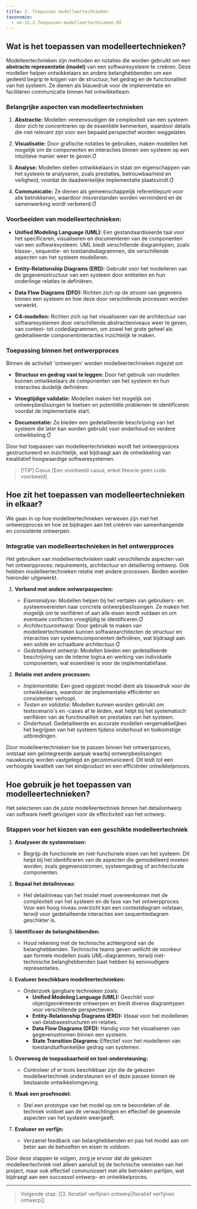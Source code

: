 ```yaml
---
title: 2. Toepassen modelleertechnieken 
taxonomie:
  - oo-15.2.Toepassen-modelleertechnieken.OI
---
```


## Wat is het toepassen van modelleertechnieken?
Modelleertechnieken zijn methoden en notaties die worden gebruikt om een **abstracte representatie (model)** van een softwaresysteem te creëren. Deze modellen helpen ontwikkelaars en andere belanghebbenden om een gedeeld begrip te krijgen van de structuur, het gedrag en de functionaliteit van het systeem. Ze dienen als blauwdruk voor de implementatie en faciliteren communicatie binnen het ontwikkelteam.

### Belangrijke aspecten van modelleertechnieken
1. **Abstractie:** Modellen vereenvoudigen de complexiteit van een systeem door zich te concentreren op de essentiële kenmerken, waardoor details die niet relevant zijn voor een bepaald perspectief worden weggelaten.

2. **Visualisatie:** Door grafische notaties te gebruiken, maken modellen het mogelijk om de componenten en interacties binnen een systeem op een intuïtieve manier weer te geven.

3. **Analyse:** Modellen stellen ontwikkelaars in staat om eigenschappen van het systeem te analyseren, zoals prestaties, betrouwbaarheid en veiligheid, voordat de daadwerkelijke implementatie plaatsvindt.

4. **Communicatie:** Ze dienen als gemeenschappelijk referentiepunt voor alle betrokkenen, waardoor misverstanden worden verminderd en de samenwerking wordt verbeterd.

### Voorbeelden van modelleertechnieken:
- **Unified Modeling Language (UML):** Een gestandaardiseerde taal voor het specificeren, visualiseren en documenteren van de componenten van een softwaresysteem. UML biedt verschillende diagramtypen, zoals klasse-, sequentie- en toestandsdiagrammen, die verschillende aspecten van het systeem modelleren.

- **Entity-Relationship Diagrams (ERD):** Gebruikt voor het modelleren van de gegevensstructuur van een systeem door entiteiten en hun onderlinge relaties te definiëren.

- **Data Flow Diagrams (DFD):** Richten zich op de stroom van gegevens binnen een systeem en hoe deze door verschillende processen worden verwerkt.

- **C4-modellen:** Richten zich op het visualiseren van de architectuur van softwaresystemen door verschillende abstractieniveaus weer te geven, van context- tot codediagrammen, om zowel het grote geheel als gedetailleerde componentinteracties inzichtelijk te maken.

### Toepassing binnen het ontwerpproces
Binnen de activiteit 'ontwerpen' worden modelleertechnieken ingezet om

- **Structuur en gedrag vast te leggen:** Door het gebruik van modellen kunnen ontwikkelaars de componenten van het systeem en hun interacties duidelijk definiëren.

- **Vroegtijdige validatie:** Modellen maken het mogelijk om ontwerpbeslissingen te toetsen en potentiële problemen te identificeren voordat de implementatie start.

- **Documentatie:** Ze bieden een gedetailleerde beschrijving van het systeem die later kan worden gebruikt voor onderhoud en verdere ontwikkeling.

Door het toepassen van modelleertechnieken wordt het ontwerpproces gestructureerd en inzichtelijk, wat bijdraagt aan de ontwikkeling van kwalitatief hoogwaardige softwaresystemen.

> [!TIP] Casus
> [Een voorbeeld casus, enkel theorie geen code voorbeeld]

## Hoe zit het toepassen van modelleertechnieken in elkaar?
We gaan in op hoe modelleertechnieken verweven zijn met het ontwerpproces en hoe ze bijdragen aan het creëren van samenhangende en consistente ontwerpen.

### Integratie van modelleertechnieken in het ontwerpproces
Het gebruiken van modelleertechnieken raakt verschillende aspecten van het ontwerpproces: requirements, architectuur en detaillering ontwerp. Ook hebben modelleertechnieken relatie met andere processen. Beiden worden hieronder uitgewerkt.

1. **Verband met andere ontwerpaspecten:**
   - *Eisenanalyse:* Modellen helpen bij het vertalen van gebruikers- en systeemvereisten naar concrete ontwerpbeslissingen. Ze maken het mogelijk om te verifiëren of aan alle eisen wordt voldaan en om eventuele conflicten vroegtijdig te identificeren.
   - *Architectuurontwerp:* Door gebruik te maken van modelleertechnieken kunnen softwarearchitecten de structuur en interacties van systeemcomponenten definiëren, wat bijdraagt aan een solide en schaalbare architectuur.
   - *Gedetailleerd ontwerp:* Modellen bieden een gedetailleerde beschrijving van de interne logica en werking van individuele componenten, wat essentieel is voor de implementatiefase.

2. **Relatie met andere processen:**
   - *Implementatie:* Een goed opgezet model dient als blauwdruk voor de ontwikkelaars, waardoor de implementatie efficiënter en consistenter verloopt.
   - *Testen en validatie:* Modellen kunnen worden gebruikt om testscenario's en -cases af te leiden, wat helpt bij het systematisch verifiëren van de functionaliteit en prestaties van het systeem.
   - *Onderhoud:* Gedetailleerde en accurate modellen vergemakkelijken het begrijpen van het systeem tijdens onderhoud en toekomstige uitbreidingen.

Door modelleertechnieken toe te passen binnen het ontwerpproces, ontstaat een geïntegreerde aanpak waarbij ontwerpbeslissingen nauwkeurig worden vastgelegd en gecommuniceerd. Dit leidt tot een verhoogde kwaliteit van het eindproduct en een efficiënter ontwikkelproces.

## Hoe gebruik je het toepassen van modelleertechnieken?
Het selecteren van de juiste modelleertechniek binnen het detailontwerp van software heeft gevolgen voor de effectiviteit van het ontwerp. 

### Stappen voor het kiezen van een geschikte modelleertechniek

1. **Analyseer de systeemeisen:**
   - Begrijp de functionele en niet-functionele eisen van het systeem. Dit helpt bij het identificeren van de aspecten die gemodelleerd moeten worden, zoals gegevensstromen, systeemgedrag of architecturale componenten.

2. **Bepaal het detailniveau:**
   - Het detailniveau van het model moet overeenkomen met de complexiteit van het systeem en de fase van het ontwerpproces. Voor een hoog niveau overzicht kan een contextdiagram volstaan, terwijl voor gedetailleerde interacties een sequentiediagram geschikter is.

3. **Identificeer de belanghebbenden:**
   - Houd rekening met de technische achtergrond van de belanghebbenden. Technische teams geven wellicht de voorkeur aan formele modellen zoals UML-diagrammen, terwijl niet-technische belanghebbenden baat hebben bij eenvoudigere representaties.

4. **Evalueer beschikbare modelleertechnieken:**
   - Onderzoek gangbare technieken zoals:
     - **Unified Modeling Language (UML):** Geschikt voor objectgeoriënteerde ontwerpen en biedt diverse diagramtypen voor verschillende perspectieven.
     - **Entity-Relationship Diagrams (ERD):** Ideaal voor het modelleren van databasestructuren en relaties.
     - **Data Flow Diagrams (DFD):** Handig voor het visualiseren van gegevensstromen binnen een systeem.
     - **State Transition Diagrams:** Effectief voor het modelleren van toestandsafhankelijke gedrag van systemen.

5. **Overweeg de toepasbaarheid en tool-ondersteuning:**
   - Controleer of er tools beschikbaar zijn die de gekozen modelleertechniek ondersteunen en of deze passen binnen de bestaande ontwikkelomgeving.

6. **Maak een proefmodel:**
   - Stel een prototype van het model op om te beoordelen of de techniek voldoet aan de verwachtingen en effectief de gewenste aspecten van het systeem weergeeft.

7. **Evalueer en verfijn:**
   - Verzamel feedback van belanghebbenden en pas het model aan om beter aan de behoeften en eisen te voldoen.

Door deze stappen te volgen, zorg je ervoor dat de gekozen modelleertechniek niet alleen aansluit bij de technische vereisten van het project, maar ook effectief communiceert met alle betrokken partijen, wat bijdraagt aan een succesvol ontwerp- en ontwikkelproces.

---

> Volgende stap: [[3. Iteratief verfijnen ontwerp|Iteratief verfijnen ontwerp]]
